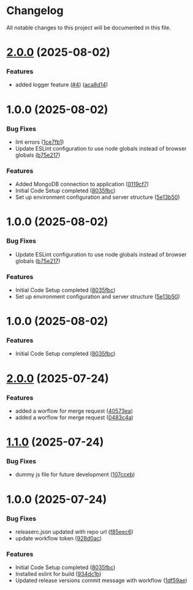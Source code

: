 # Changelog

All notable changes to this project will be documented in this file.

# [2.0.0](https://github.com/anuragbhatt1805/Profyle/compare/v1.0.0...v2.0.0) (2025-08-02)


### Features

* added logger feature ([#4](https://github.com/anuragbhatt1805/Profyle/issues/4)) ([aca8d14](https://github.com/anuragbhatt1805/Profyle/commit/aca8d14939daa368d4b00cd9e34af0abc96c6c3d))

# 1.0.0 (2025-08-02)


### Bug Fixes

* lint errors ([1ce7fb1](https://github.com/anuragbhatt1805/Profyle/commit/1ce7fb1d0282ab4d6945c8d6b87a1f9862b4f7b1))
* Update ESLint configuration to use node globals instead of browser globals ([b75e217](https://github.com/anuragbhatt1805/Profyle/commit/b75e217b0e80e98644d5bac782435a15faa65ee4))


### Features

* Added MongoDB connection to application ([0119cf7](https://github.com/anuragbhatt1805/Profyle/commit/0119cf7c7f6ddd149e246c4aedb43c0341687e58))
* Initial Code Setup completed ([8035fbc](https://github.com/anuragbhatt1805/Profyle/commit/8035fbc0548c4feb696b7a0a7b922561ed5d757b))
* Set up environment configuration and server structure ([5e13b50](https://github.com/anuragbhatt1805/Profyle/commit/5e13b50ee22a0a5914d7112f0f6a4706035b20ab))

# 1.0.0 (2025-08-02)


### Bug Fixes

* Update ESLint configuration to use node globals instead of browser globals ([b75e217](https://github.com/anuragbhatt1805/Profyle/commit/b75e217b0e80e98644d5bac782435a15faa65ee4))


### Features

* Initial Code Setup completed ([8035fbc](https://github.com/anuragbhatt1805/Profyle/commit/8035fbc0548c4feb696b7a0a7b922561ed5d757b))
* Set up environment configuration and server structure ([5e13b50](https://github.com/anuragbhatt1805/Profyle/commit/5e13b50ee22a0a5914d7112f0f6a4706035b20ab))

# 1.0.0 (2025-08-02)


### Features

* Initial Code Setup completed ([8035fbc](https://github.com/anuragbhatt1805/Profyle/commit/8035fbc0548c4feb696b7a0a7b922561ed5d757b))

# [2.0.0](https://github.com/anuragbhatt1805/Profyle/compare/v1.1.0...v2.0.0) (2025-07-24)


### Features

* added a worflow for merge request ([40573ea](https://github.com/anuragbhatt1805/Profyle/commit/40573eae8be64c89abca0ca227a7f9f183457977))
* added a worflow for merge request ([0483c4a](https://github.com/anuragbhatt1805/Profyle/commit/0483c4a907f32204fcc2431af985b2480fc20682))

# [1.1.0](https://github.com/anuragbhatt1805/Profyle/compare/v1.0.0...v1.1.0) (2025-07-24)


### Bug Fixes

* dummy js file for future development ([107cceb](https://github.com/anuragbhatt1805/Profyle/commit/107cceb374f2bc2ae48459fc52a9fb91c93aeacd))

# 1.0.0 (2025-07-24)


### Bug Fixes

* releaserc.json updated with repo url ([f85eec6](https://github.com/anuragbhatt1805/Profyle/commit/f85eec651cde19c11ed1f772e4ca89f7bc2c5470))
* update workflow token ([928d0ac](https://github.com/anuragbhatt1805/Profyle/commit/928d0ac3ab2a32446ec7f2394e9d4573d4379924))


### Features

* Initial Code Setup completed ([8035fbc](https://github.com/anuragbhatt1805/Profyle/commit/8035fbc0548c4feb696b7a0a7b922561ed5d757b))
* Installed eslint for build ([934dc1b](https://github.com/anuragbhatt1805/Profyle/commit/934dc1b13edc1cbcb0919b03d2c7c6f449399c85))
* Updated release versions commit message with workflow ([1df59ae](https://github.com/anuragbhatt1805/Profyle/commit/1df59ae2d4aa08c015f1d744dec64eac52caedc1))
